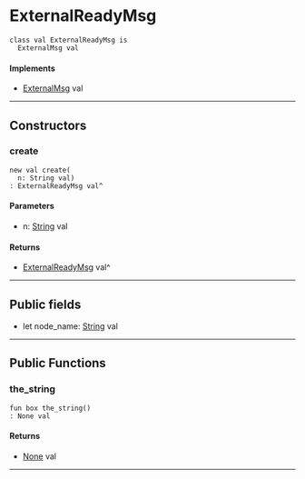 # ExternalReadyMsg

```pony
class val ExternalReadyMsg is
  ExternalMsg val
```

#### Implements

* [ExternalMsg](wallaroo_labs-messages-ExternalMsg) val

---

## Constructors

### create

```pony
new val create(
  n: String val)
: ExternalReadyMsg val^
```
#### Parameters

*   n: [String](builtin-String) val

#### Returns

* [ExternalReadyMsg](wallaroo_labs-messages-ExternalReadyMsg) val^

---

## Public fields

* let node_name: [String](builtin-String) val

---

## Public Functions

### the_string

```pony
fun box the_string()
: None val
```

#### Returns

* [None](builtin-None) val

---

